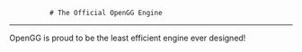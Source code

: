               # The Official OpenGG Engine
                        
___________________________________________________________________________
OpenGG is proud to be the least efficient engine ever designed!
